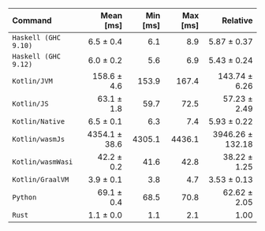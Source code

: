 | Command | Mean [ms] | Min [ms] | Max [ms] | Relative |
|:---|---:|---:|---:|---:|
| `Haskell (GHC 9.10)` | 6.5 ± 0.4 | 6.1 | 8.9 | 5.87 ± 0.37 |
| `Haskell (GHC 9.12)` | 6.0 ± 0.2 | 5.6 | 6.9 | 5.43 ± 0.24 |
| `Kotlin/JVM` | 158.6 ± 4.6 | 153.9 | 167.4 | 143.74 ± 6.26 |
| `Kotlin/JS` | 63.1 ± 1.8 | 59.7 | 72.5 | 57.23 ± 2.49 |
| `Kotlin/Native` | 6.5 ± 0.1 | 6.3 | 7.4 | 5.93 ± 0.22 |
| `Kotlin/wasmJs` | 4354.1 ± 38.6 | 4305.1 | 4436.1 | 3946.26 ± 132.18 |
| `Kotlin/wasmWasi` | 42.2 ± 0.2 | 41.6 | 42.8 | 38.22 ± 1.25 |
| `Kotlin/GraalVM` | 3.9 ± 0.1 | 3.8 | 4.7 | 3.53 ± 0.13 |
| `Python` | 69.1 ± 0.4 | 68.5 | 70.8 | 62.62 ± 2.05 |
| `Rust` | 1.1 ± 0.0 | 1.1 | 2.1 | 1.00 |
